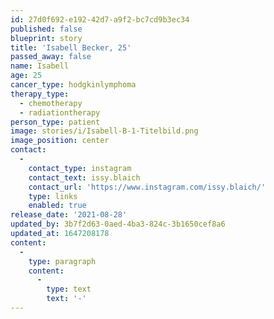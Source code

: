 ```yaml
---
id: 27d0f692-e192-42d7-a9f2-bc7cd9b3ec34
published: false
blueprint: story
title: 'Isabell Becker, 25'
passed_away: false
name: Isabell
age: 25
cancer_type: hodgkinlymphoma
therapy_type:
  - chemotherapy
  - radiationtherapy
person_type: patient
image: stories/i/Isabell-B-1-Titelbild.png
image_position: center
contact:
  -
    contact_type: instagram
    contact_text: issy.blaich
    contact_url: 'https://www.instagram.com/issy.blaich/'
    type: links
    enabled: true
release_date: '2021-08-28'
updated_by: 3b7f2d63-0aed-4ba3-824c-3b1650cef8a6
updated_at: 1647208178
content:
  -
    type: paragraph
    content:
      -
        type: text
        text: '-'
---
```

